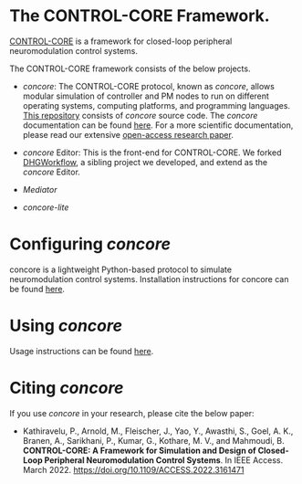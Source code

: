 # The CONTROL-CORE Framework.
[CONTROL-CORE](https://github.com/ControlCore-Project/) is a framework for closed-loop peripheral neuromodulation control systems. 

The CONTROL-CORE framework consists of the below projects.

* _concore_: The CONTROL-CORE protocol, known as _concore_, allows modular simulation of controller and PM nodes to run on different operating systems, computing platforms, and programming languages. [This repository](https://github.com/ControlCore-Project/concore/) consists of _concore_ source code. The _concore_ documentation can be found [here](https://control-core.readthedocs.io/en/latest/index.html). For a more scientific documentation, please read our extensive [open-access research paper](https://doi.org/10.1109/ACCESS.2022.3161471).

* _concore_ Editor: This is the front-end for CONTROL-CORE. We forked [DHGWorkflow](https://github.com/ControlCore-Project/DHGWorkflow), a sibling project we developed, and extend as the _concore_ Editor.

* _Mediator_

* _concore-lite_


# Configuring _concore_

concore is a lightweight Python-based protocol to simulate neuromodulation control systems. Installation instructions for concore can be found [here](https://control-core.readthedocs.io/en/latest/installation.html).


# Using _concore_

Usage instructions can be found [here](https://control-core.readthedocs.io/en/latest/usage.html).


# Citing _concore_

If you use _concore_ in your research, please cite the below paper:

* Kathiravelu, P., Arnold, M., Fleischer, J., Yao, Y., Awasthi, S., Goel, A. K., Branen, A., Sarikhani, P., Kumar, G., Kothare, M. V., and Mahmoudi, B. **CONTROL-CORE: A Framework for Simulation and Design of Closed-Loop Peripheral Neuromodulation Control Systems**. In IEEE Access. March 2022. https://doi.org/10.1109/ACCESS.2022.3161471 
